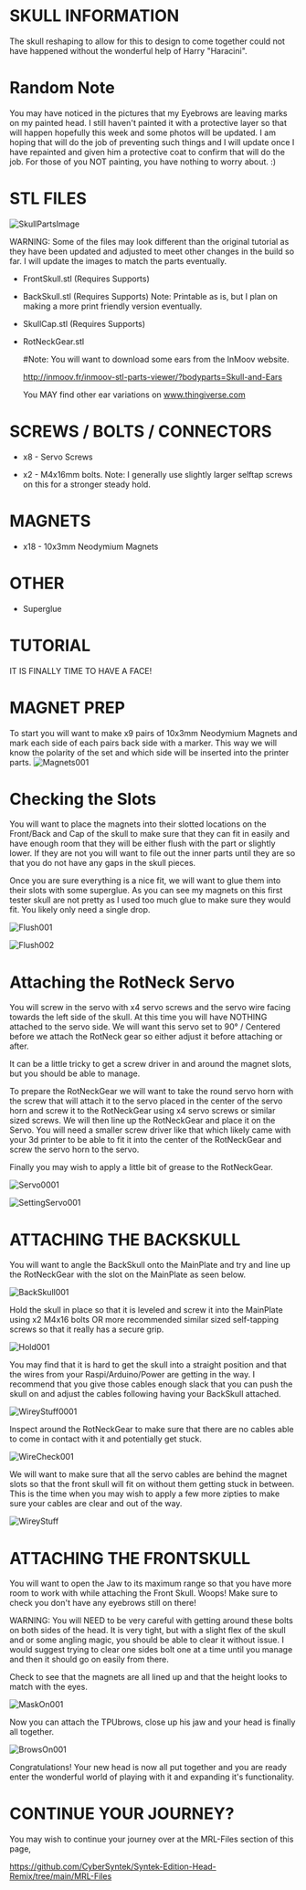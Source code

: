 SKULL INFORMATION
=
The skull reshaping to allow for this to design to come together could not have happened without the wonderful help of Harry "Haracini". 

Random Note
=
You may have noticed in the pictures that my Eyebrows are leaving marks on my painted head. I still haven't painted it with a protective layer so that will happen hopefully this week and some photos will be updated. I am hoping that will do the job of preventing such things and I will update once I have repainted and given him a protective coat to confirm that will do the job. For those of you NOT painting, you have nothing to worry about. :)

STL FILES
= 
![SkullPartsImage](https://user-images.githubusercontent.com/81597534/185001643-9cd4e122-26e0-4864-968c-ccb29990dd65.png)

WARNING: Some of the files may look different than the original tutorial as they have been updated and adjusted to meet other changes in the build so far. I will update the images to match the parts eventually. 

- FrontSkull.stl (Requires Supports)

- BackSkull.stl (Requires Supports)  Note: Printable as is, but I plan on making a more print friendly version eventually. 

- SkullCap.stl (Requires Supports)

- RotNeckGear.stl

  #Note: You will want to download some ears from the InMoov website. 
  
  http://inmoov.fr/inmoov-stl-parts-viewer/?bodyparts=Skull-and-Ears

  You MAY find other ear variations on www.thingiverse.com

SCREWS / BOLTS / CONNECTORS
=
- x8 - Servo Screws

- x2 - M4x16mm bolts. Note: I generally use slightly larger selftap screws on this for a stronger steady hold.

MAGNETS
= 
- x18 - 10x3mm Neodymium Magnets 

OTHER
=
- Superglue

TUTORIAL
=
IT IS FINALLY TIME TO HAVE A FACE!

MAGNET PREP
=
To start you will want to make x9 pairs of 10x3mm Neodymium Magnets and mark each side of each pairs back side with a marker. This way we will know the polarity of the set and which side will be inserted into the printer parts.
![Magnets001](https://user-images.githubusercontent.com/81597534/185184115-83428246-6a6f-4017-85f1-b3904da04044.png)

Checking the Slots
=
You will want to place the magnets into their slotted locations on the Front/Back and Cap of the skull to make sure that they can fit in easily and have enough room that they will be either flush with the part or slightly lower. If they are not you will want to file out the inner parts until they are so that you do not have any gaps in the skull pieces. 

Once you are sure everything is a nice fit, we will want to glue them into their slots with some superglue. As you can see my magnets on this first tester skull are not pretty as I used too much glue to make sure they would fit. You likely only need a single drop.

![Flush001](https://user-images.githubusercontent.com/81597534/185014289-6735f7e8-17d2-4b17-9555-5fc853f27625.png)

![Flush002](https://user-images.githubusercontent.com/81597534/185014301-62cc1450-9454-4277-8b1b-1eb52190d3fd.png)

Attaching the RotNeck Servo
=
You will screw in the servo with x4 servo screws and the servo wire facing towards the left side of the skull. At this time you will have NOTHING attached to the servo side. We will want this servo set to 90° / Centered before we attach the RotNeck gear so either adjust it before attaching or after.

It can be a little tricky to get a screw driver in and around the magnet slots, but you should be able to manage. 

To prepare the RotNeckGear we will want to take the round servo horn with the screw that will attach it to the servo placed in the center of the servo horn and screw it to the RotNeckGear using x4 servo screws or similar sized screws. We will then line up the RotNeckGear and place it on the Servo. You will need a smaller screw driver like that which likely came with your 3d printer to be able to fit it into the center of the RotNeckGear and screw the servo horn to the servo.  

Finally you may wish to apply a little bit of grease to the RotNeckGear.

![Servo0001](https://user-images.githubusercontent.com/81597534/185014331-06d2a9a7-f887-4c9c-9f05-c30a6a4fe02c.png)

![SettingServo001](https://user-images.githubusercontent.com/81597534/185014357-e1c8c9d4-b08d-4191-b064-9b2df9111a69.PNG)

ATTACHING THE BACKSKULL
=
You will want to angle the BackSkull onto the MainPlate and try and line up the RotNeckGear with the slot on the MainPlate as seen below.

![BackSkull001](https://user-images.githubusercontent.com/81597534/185015717-171d682e-1ad8-4389-a71d-a9e6be1cc039.png)

Hold the skull in place so that it is leveled and screw it into the MainPlate using x2 M4x16 bolts OR more recommended similar sized self-tapping screws so that it really has a secure grip. 

![Hold001](https://user-images.githubusercontent.com/81597534/185015619-f5b52bbd-8318-4f9d-927a-2a97f5102526.png)

You may find that it is hard to get the skull into a straight position and that the wires from your Raspi/Arduino/Power are getting in the way. I recommend that you give those cables enough slack that you can push the skull on and adjust the cables following having your BackSkull attached.

![WireyStuff0001](https://user-images.githubusercontent.com/81597534/185189328-9d0c5114-37de-4287-bf2e-ff8f46222e86.png)

Inspect around the RotNeckGear to make sure that there are no cables able to come in contact with it and potentially get stuck. 

![WireCheck001](https://user-images.githubusercontent.com/81597534/185015918-9c5313c9-091e-4cae-b135-f15dacec6e91.png)

We will want to make sure that all the servo cables are behind the magnet slots so that the front skull will fit on without them getting stuck in between. This is the time when you may wish to apply a few more zipties to make sure your cables are clear and out of the way.

![WireyStuff](https://user-images.githubusercontent.com/81597534/185189476-b6e06544-0d93-400e-b6d0-a24feef94891.png)

ATTACHING THE FRONTSKULL
=
You will want to open the Jaw to its maximum range so that you have more room to work with while attaching the Front Skull. Woops! Make sure to check you don't have any eyebrows still on there!

WARNING: You will NEED to be very careful with getting around these bolts on both sides of the head. It is very tight, but with a slight flex of the skull and or some angling magic, you should be able to clear it without issue. I would suggest trying to clear one sides bolt one at a time until you manage and then it should go on easily from there.

Check to see that the magnets are all lined up and that the height looks to match with the eyes.

![MaskOn001](https://user-images.githubusercontent.com/81597534/185016796-2e071bd3-0c41-47d1-bf7f-44b605c39d65.png)

Now you can attach the TPUbrows, close up his jaw and your head is finally all together. 

![BrowsOn001](https://user-images.githubusercontent.com/81597534/185017592-76b644e8-d346-4038-abf9-de3f5f8c8981.png)

Congratulations! Your new head is now all put together and you are ready enter the wonderful world of playing with it and expanding it's functionality. 

CONTINUE YOUR JOURNEY?
=
You may wish to continue your journey over at the MRL-Files section of this page,

https://github.com/CyberSyntek/Syntek-Edition-Head-Remix/tree/main/MRL-Files
